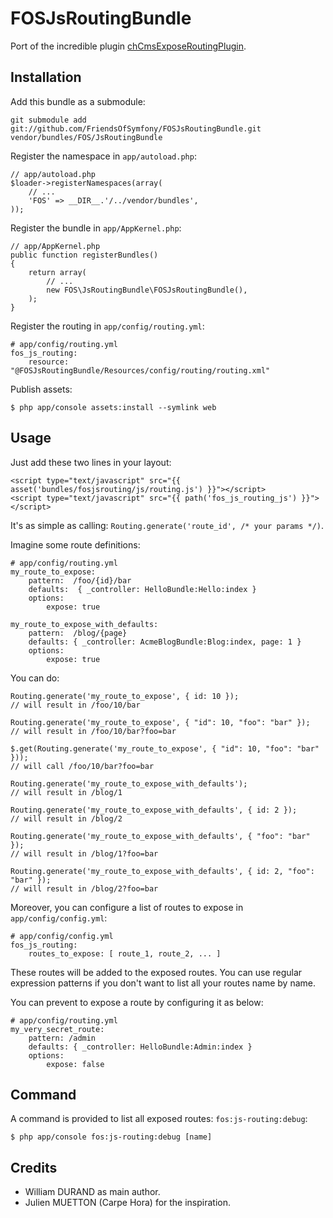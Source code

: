 FOSJsRoutingBundle
==================

Port of the incredible plugin [chCmsExposeRoutingPlugin](https://github.com/themouette/chCmsExposeRoutingPlugin).

Installation
------------

Add this bundle as a submodule:

    git submodule add git://github.com/FriendsOfSymfony/FOSJsRoutingBundle.git vendor/bundles/FOS/JsRoutingBundle

Register the namespace in `app/autoload.php`:

    // app/autoload.php
    $loader->registerNamespaces(array(
        // ...
        'FOS' => __DIR__.'/../vendor/bundles',
    ));

Register the bundle in `app/AppKernel.php`:

    // app/AppKernel.php
    public function registerBundles()
    {
        return array(
            // ...
            new FOS\JsRoutingBundle\FOSJsRoutingBundle(),
        );
    }

Register the routing in `app/config/routing.yml`:

    # app/config/routing.yml
    fos_js_routing:
        resource: "@FOSJsRoutingBundle/Resources/config/routing/routing.xml"

Publish assets:

    $ php app/console assets:install --symlink web


Usage
-----

Just add these two lines in your layout:

    <script type="text/javascript" src="{{ asset('bundles/fosjsrouting/js/routing.js') }}"></script>
    <script type="text/javascript" src="{{ path('fos_js_routing_js') }}"></script>


It's as simple as calling: `Routing.generate('route_id', /* your params */)`.

Imagine some route definitions:

    # app/config/routing.yml
    my_route_to_expose:
        pattern:  /foo/{id}/bar
        defaults:  { _controller: HelloBundle:Hello:index }
        options:
            expose: true

    my_route_to_expose_with_defaults:
        pattern:  /blog/{page}
        defaults: { _controller: AcmeBlogBundle:Blog:index, page: 1 }
        options:
            expose: true

You can do:

    Routing.generate('my_route_to_expose', { id: 10 });
    // will result in /foo/10/bar

    Routing.generate('my_route_to_expose', { "id": 10, "foo": "bar" });
    // will result in /foo/10/bar?foo=bar

    $.get(Routing.generate('my_route_to_expose', { "id": 10, "foo": "bar" }));
    // will call /foo/10/bar?foo=bar

    Routing.generate('my_route_to_expose_with_defaults');
    // will result in /blog/1

    Routing.generate('my_route_to_expose_with_defaults', { id: 2 });
    // will result in /blog/2

    Routing.generate('my_route_to_expose_with_defaults', { "foo": "bar" });
    // will result in /blog/1?foo=bar

    Routing.generate('my_route_to_expose_with_defaults', { id: 2, "foo": "bar" });
    // will result in /blog/2?foo=bar


Moreover, you can configure a list of routes to expose in `app/config/config.yml`:

    # app/config/config.yml
    fos_js_routing:
        routes_to_expose: [ route_1, route_2, ... ]

These routes will be added to the exposed routes. You can use regular expression patterns
if you don't want to list all your routes name by name.

You can prevent to expose a route by configuring it as below:

    # app/config/routing.yml
    my_very_secret_route:
        pattern: /admin
        defaults: { _controller: HelloBundle:Admin:index }
        options:
            expose: false


Command
-------

A command is provided to list all exposed routes: `fos:js-routing:debug`:

    $ php app/console fos:js-routing:debug [name]


Credits
-------

* William DURAND as main author.
* Julien MUETTON (Carpe Hora) for the inspiration.
